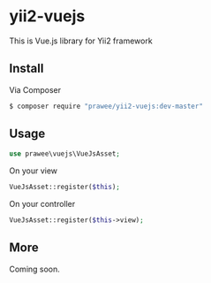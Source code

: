 # yii2-vuejs


This is Vue.js library for Yii2 framework 

## Install 
Via Composer
``` bash 
$ composer require "prawee/yii2-vuejs:dev-master"
```

## Usage
``` php
use prawee\vuejs\VueJsAsset;
```
On your view 
``` php
VueJsAsset::register($this);
```
On your controller
``` php
VueJsAsset::register($this->view);
```
## More 
Coming soon.
